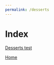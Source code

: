```yaml
---
permalink: /desserts
---
```

# Index

[Desserts test](https://www.google.com)

[Home](https://thomasjbarrett82.github.io)
